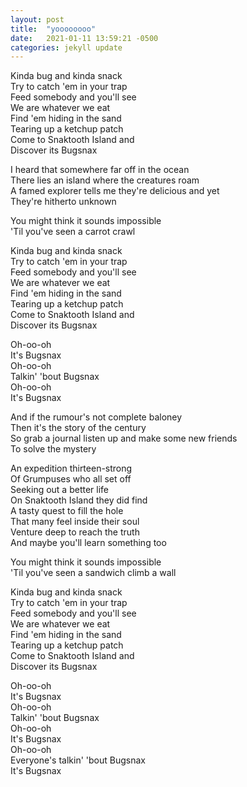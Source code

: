 ```yaml
---
layout: post
title:  "yoooooooo"
date:   2021-01-11 13:59:21 -0500
categories: jekyll update
---
```

Kinda bug and kinda snack  
Try to catch 'em in your trap  
Feed somebody and you'll see  
We are whatever we eat  
Find 'em hiding in the sand  
Tearing up a ketchup patch  
Come to Snaktooth Island and  
Discover its Bugsnax

I heard that somewhere far off in the ocean  
There lies an island where the creatures roam  
A famed explorer tells me they're delicious and yet  
They're hitherto unknown

You might think it sounds impossible  
'Til you've seen a carrot crawl

Kinda bug and kinda snack  
Try to catch 'em in your trap  
Feed somebody and you'll see  
We are whatever we eat  
Find 'em hiding in the sand  
Tearing up a ketchup patch  
Come to Snaktooth Island and  
Discover its Bugsnax  

Oh-oo-oh  
It's Bugsnax  
Oh-oo-oh  
Talkin' 'bout Bugsnax  
Oh-oo-oh  
It's Bugsnax

And if the rumour's not complete baloney  
Then it's the story of the century  
So grab a journal listen up and make some new friends  
To solve the mystery

An expedition thirteen-strong  
Of Grumpuses who all set off  
Seeking out a better life  
On Snaktooth Island they did find  
A tasty quest to fill the hole  
That many feel inside their soul  
Venture deep to reach the truth  
And maybe you'll learn something too

You might think it sounds impossible  
'Til you've seen a sandwich climb a wall

Kinda bug and kinda snack  
Try to catch 'em in your trap  
Feed somebody and you'll see  
We are whatever we eat  
Find 'em hiding in the sand  
Tearing up a ketchup patch  
Come to Snaktooth Island and  
Discover its Bugsnax

Oh-oo-oh  
It's Bugsnax  
Oh-oo-oh  
Talkin' 'bout Bugsnax  
Oh-oo-oh  
It's Bugsnax  
Oh-oo-oh  
Everyone's talkin' 'bout Bugsnax  
It's Bugsnax